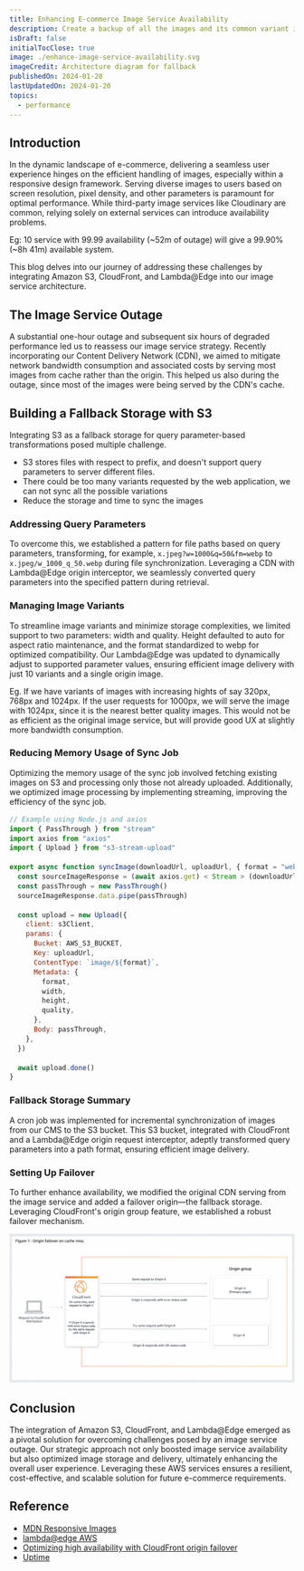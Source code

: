 ```yaml
---
title: Enhancing E-commerce Image Service Availability
description: Create a backup of all the images and its common variant in S3, and use it as a fallback origin to increase the overall availability of the system
isDraft: false
initialTocClose: true
image: ./enhance-image-service-availability.svg
imageCredit: Architecture diagram for fallback
publishedOn: 2024-01-20
lastUpdatedOn: 2024-01-20
topics:
  - performance
---
```


## Introduction

In the dynamic landscape of e-commerce, delivering a seamless user experience hinges on the efficient handling of images, especially within a responsive design framework. Serving diverse images to users based on screen resolution, pixel density, and other parameters is paramount for optimal performance. While third-party image services like Cloudinary are common, relying solely on external services can introduce availability problems.

Eg: 10 service with 99.99 availability (~52m of outage) will give a 99.90% (~8h 41m) available system.

This blog delves into our journey of addressing these challenges by integrating Amazon S3, CloudFront, and Lambda@Edge into our image service architecture.

## The Image Service Outage

A substantial one-hour outage and subsequent six hours of degraded performance led us to reassess our image service strategy. Recently incorporating our Content Delivery Network (CDN), we aimed to mitigate network bandwidth consumption and associated costs by serving most images from cache rather than the origin. This helped us also during the outage, since most of the images were being served by the CDN's cache.

## Building a Fallback Storage with S3

Integrating S3 as a fallback storage for query parameter-based transformations posed multiple challenge.

- S3 stores files with respect to prefix, and doesn't support query parameters to server different files.
- There could be too many variants requested by the web application, we can not sync all the possible variations
- Reduce the storage and time to sync the images

### Addressing Query Parameters

To overcome this, we established a pattern for file paths based on query parameters, transforming, for example, `x.jpeg?w=1000&q=50&fm=webp` to `x.jpeg/w_1000_q_50.webp` during file synchronization. Leveraging a CDN with Lambda@Edge origin interceptor, we seamlessly converted query parameters into the specified pattern during retrieval.

### Managing Image Variants

To streamline image variants and minimize storage complexities, we limited support to two parameters: width and quality. Height defaulted to auto for aspect ratio maintenance, and the format standardized to webp for optimized compatibility. Our Lambda@Edge was updated to dynamically adjust to supported parameter values, ensuring efficient image delivery with just 10 variants and a single origin image.

Eg. If we have variants of images with increasing hights of say 320px, 768px and 1024px. If the user requests for 1000px, we will serve the image with 1024px, since it is the nearest better quality images. This would not be as efficient as the original image service, but will provide good UX at slightly more bandwidth consumption.

### Reducing Memory Usage of Sync Job

Optimizing the memory usage of the sync job involved fetching existing images on S3 and processing only those not already uploaded. Additionally, we optimized image processing by implementing streaming, improving the efficiency of the sync job.

```js
// Example using Node.js and axios
import { PassThrough } from "stream"
import axios from "axios"
import { Upload } from "s3-stream-upload"

export async function syncImage(downloadUrl, uploadUrl, { format = "webp", width, height, quality = "50" } = {}) {
  const sourceImageResponse = (await axios.get) < Stream > (downloadUrl, { responseType: "stream" })
  const passThrough = new PassThrough()
  sourceImageResponse.data.pipe(passThrough)

  const upload = new Upload({
    client: s3Client,
    params: {
      Bucket: AWS_S3_BUCKET,
      Key: uploadUrl,
      ContentType: `image/${format}`,
      Metadata: {
        format,
        width,
        height,
        quality,
      },
      Body: passThrough,
    },
  })

  await upload.done()
}
```

### Fallback Storage Summary

A cron job was implemented for incremental synchronization of images from our CMS to the S3 bucket. This S3 bucket, integrated with CloudFront and a Lambda@Edge origin request interceptor, adeptly transformed query parameters into a path format, ensuring efficient image delivery.

### Setting Up Failover

To further enhance availability, we modified the original CDN serving from the image service and added a failover origin—the fallback storage. Leveraging CloudFront's origin group feature, we established a robust failover mechanism.

![Origin-Group Overview](./origingroups-overview.png)

## Conclusion

The integration of Amazon S3, CloudFront, and Lambda@Edge emerged as a pivotal solution for overcoming challenges posed by an image service outage. Our strategic approach not only boosted image service availability but also optimized image storage and delivery, ultimately enhancing the overall user experience. Leveraging these AWS services ensures a resilient, cost-effective, and scalable solution for future e-commerce requirements.

## Reference

- [MDN Responsive Images](https://developer.mozilla.org/en-US/docs/Learn/HTML/Multimedia_and_embedding/Responsive_images)
- [lambda@edge AWS](https://docs.aws.amazon.com/AmazonCloudFront/latest/DeveloperGuide/lambda-at-the-edge.html)
- [Optimizing high availability with CloudFront origin failover](https://docs.aws.amazon.com/AmazonCloudFront/latest/DeveloperGuide/high_availability_origin_failover.html)
- [Uptime](https://uptime.is/)
